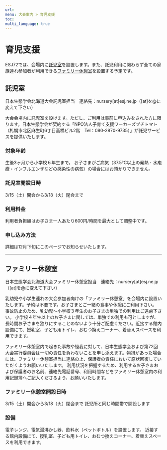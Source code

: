```yaml
---
url: 
menu: 大会案内 > 育児支援
toc:  
multi_language: true
---
```


<!--日本語版です_-->
# 育児支援

ESJ72では、会場内に[託児室](#託児室)を設置します。また、託児利用に関わらず全ての家族連れ参加者が利用できる[ファミリー休憩室](#ファミリー休憩室)を設置する予定です。

## 託児室
日本生態学会北海道大会託児室担当　連絡先：nursery[at]esj.ne.jp（[at]を@に変えて下さい）

大会会場内に託児室を設けます。ただし、ご利用は事前に申込みをされた方に限ります。日本生態学会が契約する「NPO法人子育て支援ワーカーズプチトマト（札幌市北区麻生町6丁目高橋ビル2階　Tel：080-2870-9735）」が託児サービスを提供いたします。

### 対象年齢
生後3ヶ月から小学校６年生まで。
お子さまがご病気（37.5℃以上の発熱・水疱瘡・インフルエンザなどの感染性の病気）の場合にはお預かりできません。

### 託児室開設日時
3/15（土）開会から3/18（火）閉会まで

### 利用料金
利用者負担額はお子さま一人あたり600円/時間を最大として調整中です。

### 申し込み方法
詳細は12月下旬にこのページでお知らせいたします。

----------------------------------------

## ファミリー休憩室
日本生態学会北海道大会ファミリー休憩室担当　連絡先：nursery[at]esj.ne.jp（[at]を@に変えて下さい）

乳幼児や小学生連れの大会参加者向けの「ファミリー休憩室」を会場内に設置いたします。予約は不要です。お子さまとご一緒の食事や休憩にご利用下さい。
事故防止のため、乳幼児～小学校３年生のお子さまの単独での利用はご遠慮下さい。 小学校４年生以上のお子さまに関しては、単独での利用も可としますが、長時間お子さまを独りにすることのないよう十分ご配慮ください。近接する館内設備にて、授乳室、子ども用トイレ、おむつ換えコーナー、着替えスペースを利用できます。

ファミリー休憩室内で起きた事故や怪我に対して、日本生態学会および第72回大会実行委員会は一切の責任を負わないことを申し添えます。物損があった場合には、ファミリー休憩室担当に連絡の上、保護者の責任において原状回復していただくようお願いいたします。
利用状況を把握するため、利用するお子さまおよび保護者のお名前、連絡先電話番号、利用時間などをファミリー休憩室内の利用記録簿へご記入くださるよう，お願いいたします。

### ファミリー休憩室開設日時
3/15（土）開会から3/18（火）閉会まで
託児所と同じ時間帯で開設します

### 設備
電子レンジ、電気湯沸かし器、飲料水（ペットボトル）を設置します。
近接する館内設備にて、授乳室、子ども用トイレ、おむつ換えコーナー、着替えスペースを利用できます。
